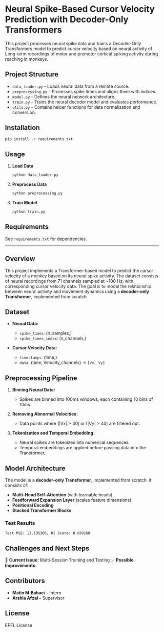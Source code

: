 # Neural Spike-Based Cursor Velocity Prediction with Decoder-Only Transformers


This project processes neural spike data and trains a Decoder-Only Transformers model to predict cursor velocity based on neural activity of Long-term recordings of motor and premotor cortical spiking activity during reaching in monkeys.

## Project Structure

- `data_loader.py` - Loads neural data from a remote source.
- `preprocessing.py` - Processes spike times and aligns them with indices.
- `model.py` - Defines the neural network architecture.
- `train.py` - Trains the neural decoder model and evaluates performance.
- `utils.py` - Contains helper functions for data normalization and conversion.

## Installation

```sh
pip install -r requirements.txt
```

## Usage

1. **Load Data**
   ```sh
   python data_loader.py
   ```
2. **Preprocess Data**
   ```sh
   python preprocessing.py
   ```
3. **Train Model**
   ```sh
   python train.py
   ```

## Requirements
See `requirements.txt` for dependencies.

---

## Overview
This project implements a Transformer-based model to predict the cursor velocity of a monkey based on its neural spike activity. The dataset consists of neural recordings from 71 channels sampled at ~100 Hz, with corresponding cursor velocity data. The goal is to model the relationship between neural activity and movement dynamics using a **decoder-only Transformer**, implemented from scratch.

## Dataset
- **Neural Data:**
  - `spike_times`: (n_samples,)
  - `spike_times_index`: (n_channels,)
  
- **Cursor Velocity Data:**
  - `timestamps`: (time,)
  - `data`: (time, Velocity_channels) → `[Vx, Vy]`

## Preprocessing Pipeline
1. **Binning Neural Data:**
   - Spikes are binned into 100ms windows, each containing 10 bins of 10ms.
   
2. **Removing Abnormal Velocities:**
   - Data points where \(|Vx| > 40\) or \(|Vy| > 40\) are filtered out.
   
3. **Tokenization and Temporal Embedding:**
   - Neural spikes are tokenized into numerical sequences.
   - Temporal embeddings are applied before passing data into the Transformer.

## Model Architecture
The model is a **decoder-only Transformer**, implemented from scratch. It consists of:
- **Multi-Head Self-Attention** (with learnable heads)
- **Feedforward Expansion Layer** (scales feature dimensions)
- **Positional Encoding**
- **Stacked Transformer Blocks**


### Test Results 
```
Test MSE: 13.135366, R2 Score: 0.689168
```

## Challenges and Next Steps
🔴 **Current Issue:** Multi-Session Training and Testing
✅ **Possible Improvements:**


## Contributors
- **Matin M.Babaei** – Intern
- **Arshia Afzal** – Supervisor

## License
EPFL License 


